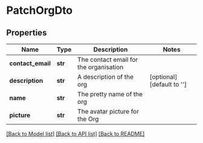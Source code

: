 # PatchOrgDto

## Properties
Name | Type | Description | Notes
------------ | ------------- | ------------- | -------------
**contact_email** | **str** | The contact email for the organisation | 
**description** | **str** | A description of the org | [optional] [default to '']
**name** | **str** | The pretty name of the org | 
**picture** | **str** | The avatar picture for the Org | 

[[Back to Model list]](../README.md#documentation-for-models) [[Back to API list]](../README.md#documentation-for-api-endpoints) [[Back to README]](../README.md)



